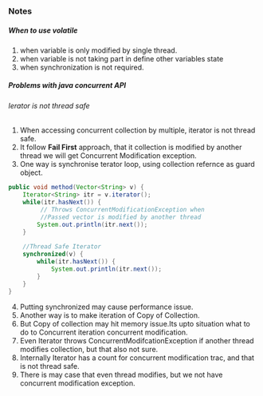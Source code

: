 ### Notes
##### When to use volatile
1. when variable is only modified by single thread.
2. when variable is not taking part in define other variables state
3. when synchronization is not required.

##### Problems with java concurrent API
###### Ierator is not thread safe
1. When accessing concurrent collection by multiple, iterator is not thread safe.
2. It follow **Fail First** approach, that it collection is modified by another thread we will get Concurrent Modification exception.
3. One way is synchronise terator loop, using collection refernce as guard object.
```Java
public void method(Vector<String> v) {
    Iterator<String> itr = v.iterator();
    while(itr.hasNext()) {
         // Throws ConcurrentModificationException when
         //Passed vector is modified by another thread
        System.out.println(itr.next());
    }
    
    //Thread Safe Iterator
    synchronized(v) {
        while(itr.hasNext()) {
            System.out.println(itr.next());
        }
    }
}
```
4. Putting synchronized may cause performance issue.
5. Another way is to make iteration of Copy of Collection.
6. But Copy of collection may hit memory issue.Its upto situation what to do to Concurrent iteration concurrent modification.
7. Even Iterator throws ConcurrentModifcationException if  another thread modifies collection, but that also not sure.
8. Internally  Iterator has a count for concurrent modification trac, and that is not thread safe.
9. There is may case that even thread modifies, but we not have concurrent modification exception.
